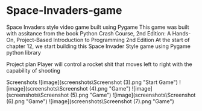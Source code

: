 # Space-Invaders-game
Space Invaders style video game built using Pygame
This game was built with assitance from the book Python Crash Course, 2nd Edition: A Hands-On, Project-Based Introduction to Programming 2nd Edition
At the start of chapter 12, we start building this Space Invader Style game using Pygame python library


Project plan
Player will control a rocket shit that moves left to right with the capability of shooting

Screenshots
![image](screenshots\Screenshot (3).png "Start Game")
![image](screenshots\Screenshot (4).png "Game")
![image](screenshots\Screenshot (5).png "Game")
![image](screenshots\Screenshot (6).png "Game")
![image](screenshots\Screenshot (7).png "Game")
